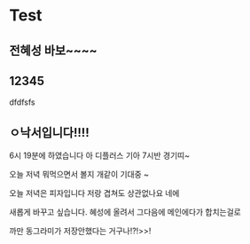 # Test

## 전혜성 바보~~~~

## 12345

<!-- 가나다라 마바사 올라가니다앙 -->

dfdfsfs

## ㅇ낙서입니다!!!!

6시 19분에 하였습니다 
아 디플러스 기아 7시반 경기띠~

오늘 저녁 뭐먹으면서 볼지 개같이 기대중 ~

오늘 저녁은 피자입니다
저랑 겹쳐도 상관없나요
네에

새롭게 바꾸고 싶습니다.
혜성에 올려서 그다음에 메인에다가 합치는걸로

까만 동그라미가 저장안했다는 거구나!?!>>! 

